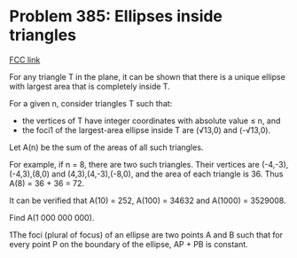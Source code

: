 # Problem 385: Ellipses inside triangles

[FCC link](https://www.freecodecamp.org/learn/coding-interview-prep/project-euler/problem-385-ellipses-inside-triangles)

For any triangle T in the plane, it can be shown that there is a unique ellipse
with largest area that is completely inside T.

For a given n, consider triangles T such that:

- the vertices of T have integer coordinates with absolute value ≤ n, and
- the foci1 of the largest-area ellipse inside T are (√13,0) and (-√13,0).

Let A(n) be the sum of the areas of all such triangles.

For example, if n = 8, there are two such triangles. Their vertices are
(-4,-3),(-4,3),(8,0) and (4,3),(4,-3),(-8,0), and the area of each triangle
is 36. Thus A(8) = 36 + 36 = 72.

It can be verified that A(10) = 252, A(100) = 34632 and A(1000) = 3529008.

Find A(1 000 000 000).

1The foci (plural of focus) of an ellipse are two points A and B such that for
every point P on the boundary of the ellipse, AP + PB is constant.
